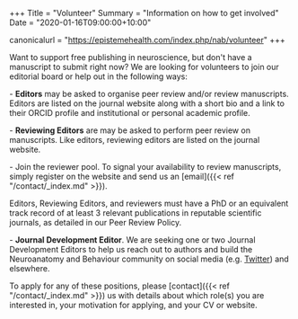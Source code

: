 +++
Title = "Volunteer"
Summary = "Information on how to get involved"
Date = "2020-01-16T09:00:00+10:00"

canonicalurl = "https://epistemehealth.com/index.php/nab/volunteer"
+++

Want to support free publishing in neuroscience, but don't have a manuscript to submit right now? We are looking for volunteers to join our editorial board or help out in the following ways:

&#45; **Editors** may be asked to organise peer review and/or review manuscripts. Editors are listed on the journal website along with a short bio and a link to their ORCID profile and institutional or personal academic profile.

&#45; **Reviewing Editors** are may be asked to perform peer review on manuscripts. Like editors, reviewing editors are listed on the journal website.

&#45; Join the reviewer pool. To signal your availability to review manuscripts, simply register on the website and send us an [email]({{< ref "/contact/_index.md" >}}).

Editors, Reviewing Editors, and reviewers must have a PhD or an equivalent track record of at least 3 relevant publications in reputable scientific journals, as detailed in our Peer Review Policy.

&#45; **Journal Development Editor**. We are seeking one or two Journal Development Editors to help us reach out to authors and build the Neuroanatomy and Behaviour community on social media (e.g. [Twitter](https://twitter.com/epistemehealth)) and elsewhere.

To apply for any of these positions, please [contact]({{< ref "/contact/_index.md" >}}) us with details about which role(s) you are interested in, your motivation for applying, and your CV or website.
